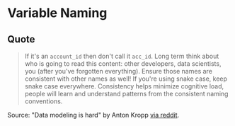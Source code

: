# Variable Naming

## Quote

> If it's an `account_id` then don't call it `acc_id`.
> Long term think about who is going to read this content: other developers, data scientists, you
> (after you've forgotten everything). Ensure those names are consistent with other names as well!
> If you're using snake case, keep snake case everywhere. Consistency helps minimize cognitive load,
> people will learn and understand patterns from the consistent naming conventions.

Source: "Data modeling is hard" by Anton Kropp [via reddit](https://www.reddit.com/r/programming/comments/1aibp2h/data_modeling_is_hard/).
